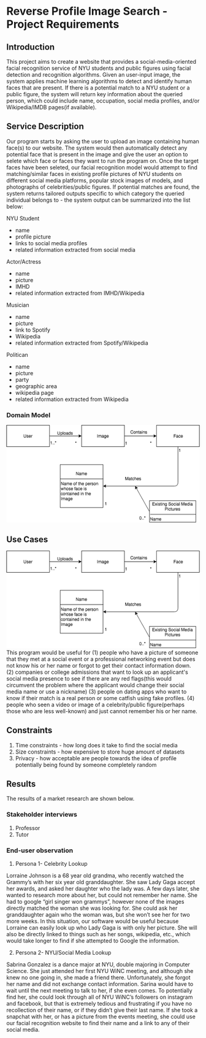 # Reverse Profile Image Search - Project Requirements

## Introduction
This project aims to create a website that provides a social-media-oriented facial recognition service of NYU students and public figures using facial detection and recognition algorithms. Given an user-input image, the system applies machine learning algorithms to detect and identify human faces that are present. If there is a potential match to a NYU student or a public figure, the system will return key information about the queried person, which could include name, occupation, social media profiles, and/or Wikipedia/IMDB pages(if available).


## Service Description
Our program starts by asking the user to upload an image containing human face(s) to our website. The system would then automatically detect any potential face that is present in the image and give the user an option to selete which face or faces they want to run the program on. Once the target faces have been seleted, our facial recognition model would attempt to find matching/similar faces in existing profile pictures of NYU students on different social media platforms, popular stock images of models, and photographs of celebrities/public figures. If potential matches are found, the system returns tailored outputs specific to which category the queried individual belongs to - the system output can be summarized into the list below:


NYU Student
 - name
 - profile picture
 - links to social media profiles
 - related information extracted from social media
 
Actor/Actress
 - name
 - picture
 - IMHD
 - related information extracted from IMHD/Wikipedia

Musician
 - name
 - picture
 - link to Spotify
 - Wikipedia
 - related information extracted from Spotify/Wikipedia
 
Politican
 - name
 - picture
 - party
 - geographic area
 - wikipedia page
 - related information extracted from Wikipedia


### Domain Model

![Domain Model Diagram](https://github.com/nyu-software-engineering/profile-photo-lookup/blob/master/asset/DomainModelDiagram.png)


## Use Cases
![Use Diagram](https://github.com/nyu-software-engineering/profile-photo-lookup/blob/master/asset/DomainModelDiagram.png)
This program would be useful for (1) people who have a picture of someone that they met at a social event or a professional networking event but does not know his or her name or forgot to get their contact information down. (2) companies or college admissions that want to look up an applicant's social media presence to see if there are any red flags(this would circumvent the problem where the applicant would change their social media name or use a nickname) (3) people on dating apps who want to know if their match is a real person or some catfish using fake profiles. (4) people who seen a video or image of a celebrity/public figure(perhaps those who are less well-known) and just cannot remember his or her name.



## Constraints
1. Time constraints - how long does it take to find the social media
2. Size constraints - how expensive to store huge amount of datasets
3. Privacy - how acceptable are people towards the idea of profile potentially being found by someone completely random



## Results
The results of a market research are shown below.

### Stakeholder interviews
1. Professor
2. Tutor


### End-user observation
1. Persona 1- Celebrity Lookup

Lorraine Johnson is a 68 year old grandma, who recently watched the Grammy’s with her six year old granddaughter. She saw Lady Gaga accept her awards, and asked her daughter who the lady was. A few days later, she wanted to research more about her, but could not remember her name. She had to google “girl singer won grammys”, however none of the images directly matched the woman she was looking for. She could ask her granddaughter again who the woman was, but she won’t see her for two more weeks. In this situation, our software would be useful because Lorraine can easily look up who Lady Gaga is with only her picture. She will also be directly linked to things such as her songs, wikipedia, etc., which would take longer to find if she attempted to Google the information. 

2. Persona 2- NYU/Social Media Lookup

Sabrina Gonzalez is a dance major at NYU, double majoring in Computer Science. She just attended her first NYU WiNC meeting, and although she knew no one going in, she made a friend there. Unfortunately, she forgot her name and did not exchange contact information. Sarina would have to wait until the next meeting to talk to her, if she even comes. To potentially find her, she could look through all of NYU WiNC’s followers on instagram and facebook, but that is extremely tedious and frustrating if you have no recollection of their name, or if they didn’t give their last name. If she took a snapchat with her, or has a picture from the events meeting, she could use our facial recognition website to find their name and a link to any of their social media. 

